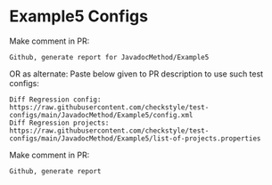 # Example5 Configs
Make comment in PR:
```
Github, generate report for JavadocMethod/Example5
```
OR as alternate:
Paste below given to PR description to use such test configs:
```
Diff Regression config: https://raw.githubusercontent.com/checkstyle/test-configs/main/JavadocMethod/Example5/config.xml
Diff Regression projects: https://raw.githubusercontent.com/checkstyle/test-configs/main/JavadocMethod/Example5/list-of-projects.properties
```
Make comment in PR:
```
Github, generate report
```

